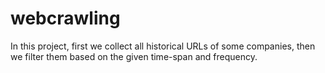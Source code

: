 # webcrawling

In this project, first we collect all historical URLs of some companies, then we filter them based on the given time-span and frequency.
